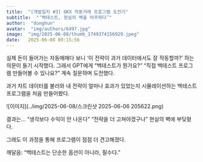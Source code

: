 ```yaml
---
title:  "[개발일지 #3] OKX 자동거래 프로그램 도전기"
subtitle:  "‘백테스트, 현실의 벽을 마주하다’"
author:  "donghun"
avatar:  "img/authors/6497.jpg"
image:  "img/2025-06-08/thumb_1749374156929.jpeg"
date:   2025-06-08 09:15:56
---
```


실제 돈이 들어가는 자동매매다 보니
‘이 전략이 과거 데이터에서도 잘 작동할까?’
하는 의문이 들기 시작했다.
그래서 GPT에게
“백테스트가 뭔가요?”
“직접 백테스트 프로그램 만들어볼 수 있나요?”
계속 질문하며 도전했다.

과거 차트 데이터를 불러와
내 전략이 얼마나 효과가 있었는지 시뮬레이션하는
백테스트 프로그램을 처음 만들어봤다.

![이미지](../img/2025-06-08/스크린샷 2025-06-06 205622.png)

결과는…
“생각보다 수익이 안 나온다”
“전략을 더 고쳐야겠구나”
현실의 벽에 부딪혔다.

그래도 이 과정을 통해
프로그램이 점점 더 견고해졌다.

깨달음:
“백테스트는 단순한 옵션이 아니라, 필수다.”